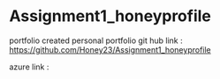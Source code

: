 # Assignment1_honeyprofile
portfolio
created personal portfolio 
git hub link : 
https://github.com/Honey23/Assignment1_honeyprofile


azure link : 
